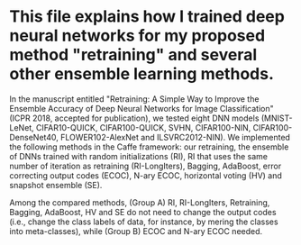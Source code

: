 # This file explains how I trained deep neural networks for my proposed method "retraining" and several other ensemble learning methods. 
In the manuscript entitled "Retraining: A Simple Way to Improve the Ensemble Accuracy of Deep Neural Networks for Image Classification" (ICPR 2018, accepted for publication), we tested eight DNN models (MNIST-LeNet, CIFAR10-QUICK, CIFAR100-QUICK, SVHN, CIFAR100-NIN, CIFAR100-DenseNet40, FLOWER102-AlexNet and ILSVRC2012-NIN). 
We implemented the following methods in the Caffe framework: our retraining, the ensemble of DNNs trained with random initializations (RI), RI that uses the same number of iteration as retraining (RI-LongIters), Bagging, AdaBoost, error correcting output codes (ECOC), N-ary ECOC, horizontal voting (HV) and snapshot ensemble (SE).

Among the compared methods, (Group A) RI, RI-LongIters, Retraining, Bagging, AdaBoost, HV and SE do not need to change the output codes (i.e., change the class labels of data, for instance, by mering the classes into meta-classes), while (Group B) ECOC and N-ary ECOC needed. 


